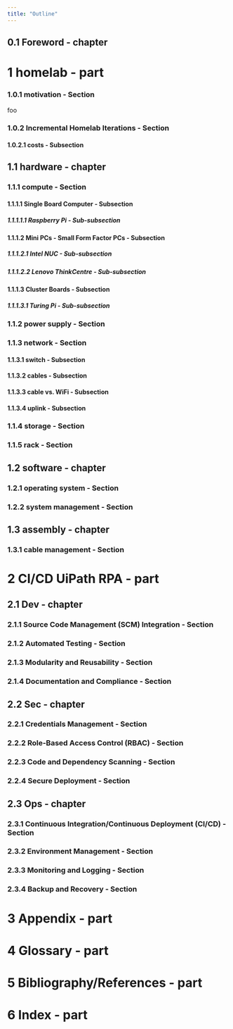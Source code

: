 ```yaml
---
title: "Outline"
---
```


## 0.1 Foreword - chapter

# 1 homelab - part

### 1.0.1 motivation - Section

foo

### 1.0.2 Incremental Homelab Iterations - Section

#### 1.0.2.1 costs - Subsection

## 1.1 hardware - chapter

### 1.1.1 compute - Section

#### 1.1.1.1 Single Board Computer - Subsection

##### 1.1.1.1.1 Raspberry Pi - Sub-subsection

#### 1.1.1.2 Mini PCs - Small Form Factor PCs - Subsection

##### 1.1.1.2.1 Intel NUC - Sub-subsection

##### 1.1.1.2.2 Lenovo ThinkCentre - Sub-subsection

#### 1.1.1.3 Cluster Boards - Subsection

##### 1.1.1.3.1 Turing Pi - Sub-subsection

### 1.1.2 power supply - Section

### 1.1.3 network - Section

#### 1.1.3.1 switch - Subsection

#### 1.1.3.2 cables - Subsection

#### 1.1.3.3 cable vs. WiFi - Subsection

#### 1.1.3.4 uplink - Subsection

### 1.1.4 storage - Section

### 1.1.5 rack - Section

## 1.2 software - chapter

### 1.2.1 operating system - Section

### 1.2.2 system management - Section

## 1.3 assembly - chapter

### 1.3.1 cable management - Section

# 2 CI/CD UiPath RPA - part

## 2.1 Dev - chapter

### 2.1.1 Source Code Management (SCM) Integration - Section

### 2.1.2 Automated Testing - Section

### 2.1.3 Modularity and Reusability - Section

### 2.1.4 Documentation and Compliance - Section

## 2.2 Sec - chapter

### 2.2.1 Credentials Management - Section

### 2.2.2 Role-Based Access Control (RBAC) - Section

### 2.2.3 Code and Dependency Scanning - Section

### 2.2.4 Secure Deployment - Section

## 2.3 Ops - chapter

### 2.3.1 Continuous Integration/Continuous Deployment (CI/CD) - Section

### 2.3.2 Environment Management - Section

### 2.3.3 Monitoring and Logging - Section

### 2.3.4 Backup and Recovery - Section

# 3 Appendix - part

# 4 Glossary - part

# 5 Bibliography/References - part

# 6 Index - part

